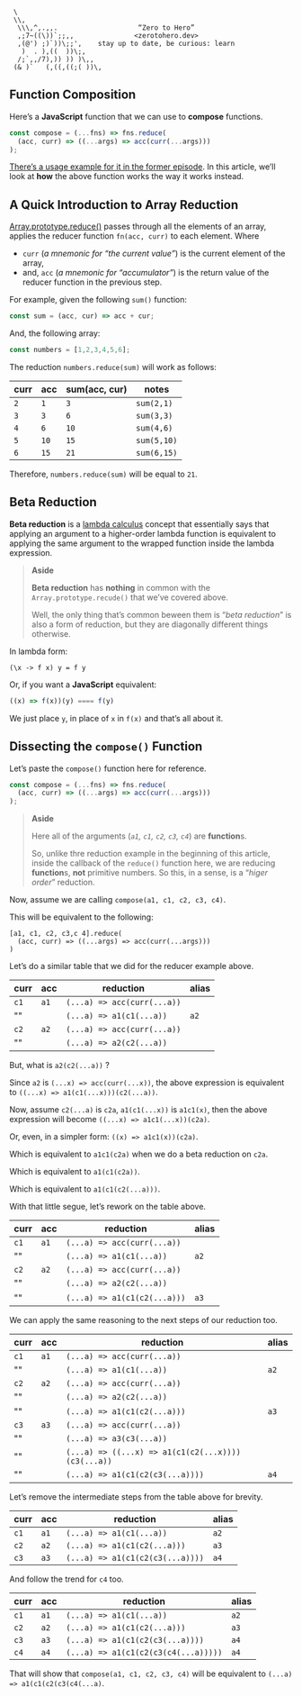 ```text
 \
 \\,
  \\\,^,.,,.                    “Zero to Hero”
  ,;7~((\))`;;,,               <zerotohero.dev>
  ,(@') ;)`))\;;',    stay up to date, be curious: learn
   )  . ),((  ))\;,
  /;`,,/7),)) )) )\,,
 (& )`   (,((,((;( ))\,
```

## Function Composition

Here’s a **JavaScript** function that we can use to **compose** functions.

```javascript
const compose = (...fns) => fns.reduce(
  (acc, curr) => ((...args) => acc(curr(...args)))
);
```

[There’s a usage example for it in the former episode](../episode-036/function-composition/index.js).
In this article, we’ll look at **how** the above function works the way it works instead.

## A Quick Introduction to Array Reduction

[Array.prototype.reduce()][reduce-mdn] passes through all the elements of an
array, applies the reducer function `fn(acc, curr)` to each element.
Where 
* `curr` (*a mnemonic for “the current value”*) is the current element of the array,
* and, `acc` (*a mnemonic for “accumulator”*) is the return value of the reducer function in the previous step. 

[reduce-mdn]: https://developer.mozilla.org/en-US/docs/Web/JavaScript/Reference/Global_Objects/Array/reduce "Array.prototype.reduce (MDN)"

For example, given the following `sum()` function:

```javascript
const sum = (acc, cur) => acc + cur;
```

And, the following array:

```javascript
const numbers = [1,2,3,4,5,6];
```

The reduction `numbers.reduce(sum)` will work as follows:

curr  |acc  |sum(acc, cur)  |notes      |
------|-----|---------------|-----------|
   `2`|  `1`|            `3`|`sum(2,1)` |
   `3`|  `3`|            `6`|`sum(3,3)` |
   `4`|  `6`|           `10`|`sum(4,6)` |
   `5`| `10`|           `15`|`sum(5,10)`|
   `6`| `15`|           `21`|`sum(6,15)`|


Therefore, `numbers.reduce(sum)` will be equal to `21`.

## Beta Reduction

**Beta reduction** is a [lambda calculus][lambda-calculus] concept that 
essentially says that applying an argument to a higher-order lambda function
is equivalent to applying the same argument to the wrapped function inside
the lambda expression.

> **Aside**
>
> **Beta reduction** has **nothing** in common with the `Array.prototype.recude()` that
> we’ve covered above.
>
> Well, the only thing that’s common beween them is “*beta reduction*” is also a form of
> reduction, but they are diagonally different things otherwise.

[lambda-calculus]: https://plato.stanford.edu/entries/lambda-calculus/ "Lambda Calculus"

In lambda form:

```text 
(\x -> f x) y = f y
```

Or, if you want a **JavaScript** equivalent:

```javascript 
((x) => f(x))(y) ==== f(y)
```

We just place `y`, in place of `x` in `f(x)` and that’s all about it.

## Dissecting the `compose()` Function

Let’s paste the `compose()` function here for reference.

```javascript
const compose = (...fns) => fns.reduce(
  (acc, curr) => ((...args) => acc(curr(...args)))
);
```

> **Aside**
>
> Here all of the arguments (*`a1`, `c1`, `c2`, `c3`, `c4`*) are **function**s.
>
> So, unlike thre reduction example in the beginning of this article, 
> inside the callback of the `reduce()` function here, we are reducing **function**s,
> **not** primitive numbers. So this, in a sense, is a “*higer order*” reduction.

Now, assume we are calling `compose(a1, c1, c2, c3, c4)`.

This will be equivalent to the following:

```
[a1, c1, c2, c3,c 4].reduce(
  (acc, curr) => ((...args) => acc(curr(...args)))
)
```

Let’s do a similar table that we did for the reducer example above.

curr  |  acc| reduction                  |alias|
------|-----|----------------------------|-----|
  `c1`| `a1`| `(...a) => acc(curr(...a))`|     |
   "" |     | `(...a) => a1(c1(...a))`   |`a2` |
  `c2`| `a2`| `(...a) => acc(curr(...a))`|     |
   "" |     | `(...a) => a2(c2(...a))`   |     |

But, what is `a2(c2(...a))` ?

Since `a2` is `(...x) => acc(curr(...x))`,
the above expression is equivalent to `((...x) => a1(c1(...x)))(c2(...a))`.

Now, assume `c2(...a)` is `c2a`, `a1(c1(...x))` is `a1c1(x)`,
then the above expression will become `((...x) => a1c1(...x))(c2a)`.

Or, even, in a simpler form: `((x) => a1c1(x))(c2a)`.

Which is equivalent to `a1c1(c2a)` when we do a beta reduction on `c2a`.

Which is equivalent to `a1(c1(c2a))`.

Which is equivalent to `a1(c1(c2(...a)))`.

With that little segue, let’s rework on the table above.

curr  |acc  | reduction                   |alias|
------|  ---|-----------------------------|-----|
  `c1`| `a1`| `(...a) => acc(curr(...a))` |     |
   "" |     | `(...a) => a1(c1(...a))`    |`a2` |
  `c2`| `a2`| `(...a) => acc(curr(...a))` |     |
   "" |     | `(...a) => a2(c2(...a))`    |     |
   "" |     | `(...a) => a1(c1(c2(...a)))`|`a3` |
 
We can apply the same reasoning to the next steps of our reduction too.

curr  |acc  | reduction                                          |alias|
------|-----|----------------------------------------------------|-----|
  `c1`| `a1`| `(...a) => acc(curr(...a))`                        |     |
   "" |     | `(...a) => a1(c1(...a))`                           |`a2` |
  `c2`| `a2`| `(...a) => acc(curr(...a))`                        |     |
   "" |     | `(...a) => a2(c2(...a))`                           |     |
   "" |     | `(...a) => a1(c1(c2(...a)))`                       |`a3` |
  `c3`| `a3`| `(...a) => acc(curr(...a))`                        |     |
   "" |     | `(...a) => a3(c3(...a))`                           |     |
   "" |     | `(...a) => ((...x) => a1(c1(c2(...x))))(c3(...a))` |     |
   "" |     | `(...a) => a1(c1(c2(c3(...a))))`                   |`a4` |

Let’s remove the intermediate steps from the table above for brevity.

curr  |acc  | reduction                                          |alias  |
------|-----|----------------------------------------------------|-------|
  `c1`| `a1`| `(...a) => a1(c1(...a))`                           |`a2`   |
  `c2`| `a2`| `(...a) => a1(c1(c2(...a)))`                       |`a3`   |
  `c3`| `a3`| `(...a) => a1(c1(c2(c3(...a))))`                   |`a4`   |

And follow the trend for `c4` too.

curr  |  acc| reduction                                          |alias  |
------|-----|----------------------------------------------------|-------|
  `c1`| `a1`| `(...a) => a1(c1(...a))`                           |`a2`   |
  `c2`| `a2`| `(...a) => a1(c1(c2(...a)))`                       |`a3`   |
  `c3`| `a3`| `(...a) => a1(c1(c2(c3(...a))))`                   |`a4`   |
  `c4`| `a4`| `(...a) => a1(c1(c2(c3(c4(...a)))))`               |`a4`   |

That will show that `compose(a1, c1, c2, c3, c4)` will be equivalent to
`(...a) => a1(c1(c2(c3(c4(...a)`.
